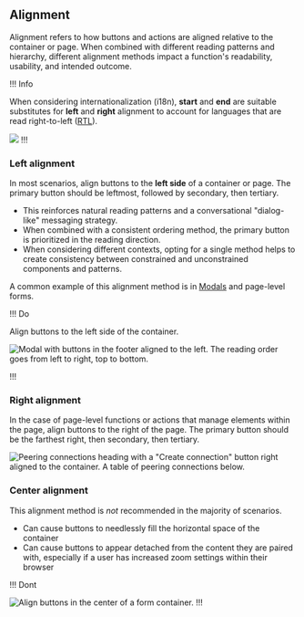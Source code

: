## Alignment

Alignment refers to how buttons and actions are aligned relative to the container or page. When combined with different reading patterns and hierarchy, different alignment methods impact a function's readability, usability, and intended outcome.

!!! Info

When considering internationalization (i18n), **start** and **end** are suitable substitutes for **left** and **right** alignment to account for languages that are read right-to-left ([RTL](https://developer.mozilla.org/en-US/docs/Glossary/RTL)).

![](/assets/patterns/button-organization/alignment-methods.png)
!!!

### Left alignment

In most scenarios, align buttons to the **left side** of a container or page. The primary button should be leftmost, followed by secondary, then tertiary.

- This reinforces natural reading patterns and a conversational "dialog-like" messaging strategy.
- When combined with a consistent ordering method, the primary button is prioritized in the reading direction.
- When considering different contexts, opting for a single method helps to create consistency between constrained and unconstrained components and patterns.

A common example of this alignment method is in [Modals](/components/modal) and page-level forms.

!!! Do

Align buttons to the left side of the container.

![Modal with buttons in the footer aligned to the left. The reading order goes from left to right, top to bottom.](/assets/patterns/button-organization/alignment-reading-pattern-comparison.png)

!!!

### Right alignment

In the case of page-level functions or actions that manage elements within the page, align buttons to the right of the page. The primary button should be the farthest right, then secondary, then tertiary.

![Peering connections heading with a "Create connection" button right aligned to the container. A table of peering connections below.](/assets/patterns/button-organization/using-right-alignment.png)

### Center alignment

This alignment method is _not_ recommended in the majority of scenarios.

- Can cause buttons to needlessly fill the horizontal space of the container
- Can cause buttons to appear detached from the content they are paired with, especially if a user has increased zoom settings within their browser

!!! Dont

![Align buttons in the center of a form container.](/assets/patterns/button-organization/using-center-alignment.png)
!!!

